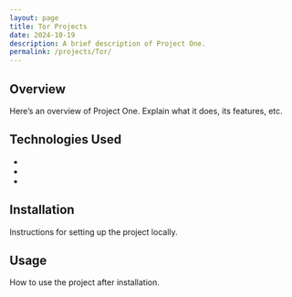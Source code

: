 ```yaml
---
layout: page
title: Tor Projects
date: 2024-10-19
description: A brief description of Project One.
permalink: /projects/Tor/
---
```


## Overview
Here’s an overview of Project One. Explain what it does, its features, etc.

## Technologies Used
- 
- 
- 

## Installation
Instructions for setting up the project locally.

## Usage
How to use the project after installation.
